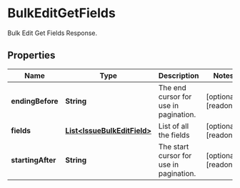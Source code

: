 

# BulkEditGetFields

Bulk Edit Get Fields Response.

## Properties

| Name | Type | Description | Notes |
|------------ | ------------- | ------------- | -------------|
|**endingBefore** | **String** | The end cursor for use in pagination. |  [optional] [readonly] |
|**fields** | [**List&lt;IssueBulkEditField&gt;**](IssueBulkEditField.md) | List of all the fields |  [optional] [readonly] |
|**startingAfter** | **String** | The start cursor for use in pagination. |  [optional] [readonly] |



